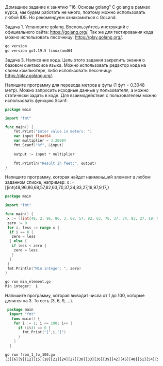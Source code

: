Домашнее задание к занятию "16. Основы golang"
С golang в рамках курса, мы будем работать не много, поэтому можно использовать любой IDE. Но рекомендуем ознакомиться с GoLand.

Задача 1. Установите golang.
Воспользуйтесь инструкций с официального сайта: <https://golang.org/>.
Так же для тестирования кода можно использовать песочницу: <https://play.golang.org/>.

```bash
go version
go version go1.19.5 linux/amd64
```

Задача 3. Написание кода.
Цель этого задания закрепить знания о базовом синтаксисе языка. Можно использовать редактор кода на своем компьютере, либо использовать песочницу: <https://play.golang.org/>.

Напишите программу для перевода метров в футы (1 фут = 0.3048 метр). Можно запросить исходные данные у пользователя, а можно статически задать в коде. Для взаимодействия с пользователем можно использовать функцию Scanf:

```go
package main

import "fmt"

func main() {
    fmt.Print("Enter value in meters: ")
    var input float64
    var multiplier = 3.28084
    fmt.Scanf("%f", &input)
    
    output := input * multiplier
    
    fmt.Println("Result in feet:", output)
}
```

Напишите программу, которая найдет наименьший элемент в любом заданном списке, например: x := []int{48,96,86,68,57,82,63,70,37,34,83,27,19,97,9,17,}

```go
package main

import "fmt"

func main() {
 x := []int{48, 2, 96, 86, 3, 68, 57, 82, 63, 70, 37, 34, 83, 27, 19, 97, 9, 17, 1}
 zero := 0
 for i, less := range x {
  if i == 0 {
   zero = less
  } else {
   if less < zero {
    zero = less
   }
  }
 }
 fmt.Println("Min integer: ", zero)
}
```

```bash
go run min_element.go 
Min integer:  1
```

Напишите программу, которая выводит числа от 1 до 100, которые делятся на 3. То есть (3, 6, 9, …).

```go
 package main
  import "fmt"
   func main() {
    for i := 1; i <= 100; i++ {
      if (i%3) == 0 {
        fmt.Print("[",i,"]")
      }
    }
  }
```

```bash
go run from_1_to_100.go 
[3][6][9][12][15][18][21][24][27][30][33][36][39][42][45][48][51][54][57][60][63][66][69][72][75][78][81][84][87][90][93][96][99]
```
